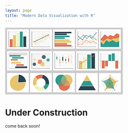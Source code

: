 ```yaml
---
layout: page
title: "Modern Data Visualization with R"
---
```


![](image2.png)
# Under Construction
come back soon!
